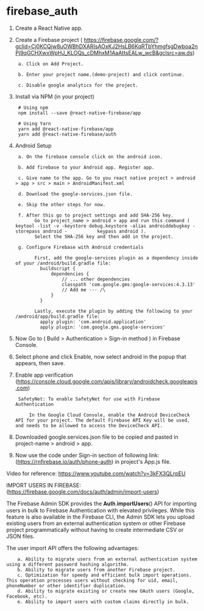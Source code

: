 # firebase_auth

1. Create a React Native app.

2. Create a Firebase project ( https://firebase.google.com/?gclid=Cj0KCQjw8uOWBhDXARIsAOxKJ2HsLB6KqRTbYhmgfsgDwboa2nPj9qGCHXwxWpHJ_KLOQs_cDMhxM1AaAttsEALw_wcB&gclsrc=aw.ds) 

        a. Click on Add Project.

        b. Enter your project name.(demo-project) and click continue.

        c. Disable google analytics for the project.

3. Install via NPM (in your project)

        # Using npm
        npm install --save @react-native-firebase/app

        # Using Yarn
        yarn add @react-native-firebase/app
        yarn add @react-native-firebase/auth

4. Android Setup

        a. On the firebase console click on the android icon.

        b. Add firebase to your Android app. Register app.

        c. Give name to the app. Go to you react native project > android > app > src > main > AndroidManifest.xml

        d. Download the google-services.json file.

        e. Skip the other steps for now.

        f. After this go to project settings and add SHA-256 key.
              Go to project_name > android > app and run this command ( keytool -list -v -keystore debug.keystore -alias androiddebugkey -storepass android -		  	keypass android ).
              Select the SHA-256 key and then add in the project.

        g. Configure Firebase with Android credentials

              First, add the google-services plugin as a dependency inside of your /android/build.gradle file: 
                buildscript {
                    dependencies {
                        // ... other dependencies
                        classpath 'com.google.gms:google-services:4.3.13'
                        // Add me --- /\
                    }
                }

              Lastly, execute the plugin by adding the following to your /android/app/build.gradle file:
                apply plugin: 'com.android.application'
                apply plugin: 'com.google.gms.google-services'

5. Now Go to ( Build > Authentication > Sign-in method ) in Firebase Console.

6. Select phone and click Enable, now select android in the popup that appears, then save.

7. Enable app verification (https://console.cloud.google.com/apis/library/androidcheck.googleapis.com)

        SafetyNet: To enable SafetyNet for use with Firebase Authentication
        
            In the Google Cloud Console, enable the Android DeviceCheck API for your project. The default Firebase API Key will be used, and needs to be allowed to access the DeviceCheck API. 

8. Downloaded google.services.json file to be copied and pasted in project-name > android > app.

9. Now use the code under Sign-in section of following link: (https://rnfirebase.io/auth/phone-auth) in project's App.js file.

Video for reference: https://www.youtube.com/watch?v=3kFX3QLrpEU

IMPORT USERS IN FIREBASE: (https://firebase.google.com/docs/auth/admin/import-users)

The Firebase Admin SDK provides the 𝐀𝐮𝐭𝐡.𝐢𝐦𝐩𝐨𝐫𝐭𝐔𝐬𝐞𝐫𝐬() API for importing users in bulk to Firebase Authentication with elevated privileges. While this feature is also available in the Firebase CLI, the Admin SDK lets you upload existing users from an external authentication system or other Firebase project programmatically without having to create intermediate CSV or JSON files.

The user import API offers the following advantages:

        a. Ability to migrate users from an external authentication system using a different password hashing algorithm.
        b. Ability to migrate users from another Firebase project.
        c. Optimization for speedy and efficient bulk import operations. This operation processes users without checking for uid, email, phoneNumber or other identifier duplication.
        d. Ability to migrate existing or create new OAuth users (Google, Facebook, etc).
        e. Ability to import users with custom claims directly in bulk.
